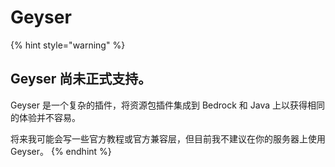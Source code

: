 # Geyser

{% hint style="warning" %}
## Geyser 尚未正式支持。

Geyser 是一个复杂的插件，将资源包插件集成到 Bedrock 和 Java 上以获得相同的体验并不容易。

将来我可能会写一些官方教程或官方兼容层，但目前我不建议在你的服务器上使用 Geyser。
{% endhint %}

